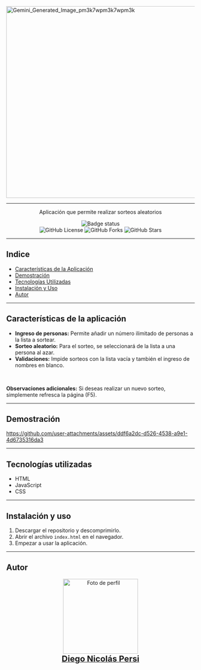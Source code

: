 <img align="center" width="512" height="512" alt="Gemini_Generated_Image_pm3k7wpm3k7wpm3k" src="https://github.com/user-attachments/assets/08c187c3-3105-4acc-8d5b-a3a548b819e6" />  

---  

<div align="center">
  <p>
    Aplicación que permite realizar sorteos aleatorios
  </p>  
  
  ![Badge status](https://img.shields.io/badge/STATUS-FINALIZADO-blue)  
  ![GitHub License](https://img.shields.io/github/license/Kavorlaya/amigo-secreto)
  ![GitHub Forks](https://img.shields.io/github/forks/Kavorlaya/amigo-secreto)
  ![GitHub Stars](https://img.shields.io/github/stars/Kavorlaya/amigo-secreto)
</div>  

---  
## Indice

- [Características de la Aplicación](#caracteristicas-de-la-aplicacion)
- [Demostración](#demostracion)
- [Tecnologías Utilizadas](#tecnologias-utilizadas)
- [Instalación y Uso](#instalacion-y-uso)
- [Autor](#autor)
  

---  
## Características de la aplicación

- **Ingreso de personas:** Permite añadir un número ilimitado de personas a la lista a sortear.  
- **Sorteo aleatorio:** Para el sorteo, se seleccionará de la lista a una persona al azar.  
- **Validaciones:** Impide sorteos con la lista vacía y también el ingreso de nombres en blanco.

<br>  

**Observaciones adicionales:** Si deseas realizar un nuevo sorteo, simplemente refresca la página (F5).

---

## Demostración

https://github.com/user-attachments/assets/ddf6a2dc-d526-4538-a9e1-4d6735316da3  

---  

## Tecnologías utilizadas
- HTML
- JavaScript
- CSS
---  

## Instalación y uso

1. Descargar el repositorio y descomprimirlo.
2. Abrir el archivo `index.html` en el navegador.
3. Empezar a usar la aplicación.

---  
## Autor
<div align="center">
  <a href="https://github.com/Kavorlaya">
    <img src="https://github.com/Kavorlaya.png" width="200" alt="Foto de perfil" />
    <br />
    <span style="font-size:22px;"><b>Diego Nicolás Persi</b></span>
  </a>
</div>


